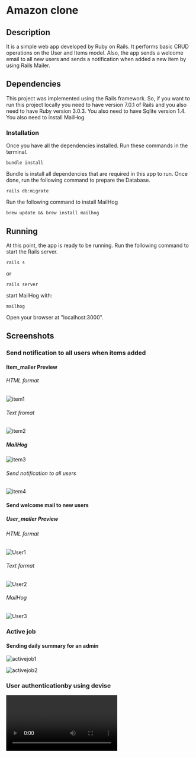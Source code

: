 # Amazon clone 
 
## Description
It is a simple web app developed by Ruby on Rails. It performs basic CRUD operations on the User and Items model. Also, the app sends a welcome email to all new users and sends a notification when added a new item by using Rails Mailer. 

## Dependencies
This project was implemented using the Rails framework. So, if you want to run this project locally you need to have version 7.0.1 of Rails and you also need to have Ruby version 3.0.3. You also need to have Sqlite version 1.4. You also need to install MailHog.

### Installation
Once you have all the dependencies installed. Run these commands in the terminal.
```
bundle install
```
Bundle is install all dependencies that are required in this app to run.
Once done, run the following command to prepare the Database.
```
rails db:migrate
```
Run the following command to install MailHog
```
brew update && brew install mailhog 
```

## Running
At this point, the app is ready to be running. Run the following command to start the Rails server.

```
rails s 
```
or 
```
rails server
```
start MailHog with:
```
mailhog
```

Open your browser at "localhost:3000".


## Screenshots

### Send notification to all users when items added
#### Item_mailer Preview 
###### HTML format
![item1](https://user-images.githubusercontent.com/48870279/153721630-a61cfa06-f47d-4f87-86dc-08315ae7035d.png)

###### Text fromat
![item2](https://user-images.githubusercontent.com/48870279/153721633-03158fca-013e-49ef-b744-70e949d49c11.png)

##### MailHog 
![item3](https://user-images.githubusercontent.com/48870279/153721944-edd91846-3d22-48b8-93f5-c0dab010c06f.png)

###### Send notification to all users
![item4](https://user-images.githubusercontent.com/48870279/153721881-f8ed793e-7e77-4b33-8588-b7f54d9540f6.png)

#### Send welcome mail to new users
##### User_mailer Preview 
###### HTML format
![User1](https://user-images.githubusercontent.com/48870279/153722087-a9d97b16-05e4-40a8-a03c-f12e13f73e44.png)

###### Text format
![User2](https://user-images.githubusercontent.com/48870279/153722089-bf663f19-a141-4094-a759-133cf2e95d20.png)

###### MailHog 

![User3](https://user-images.githubusercontent.com/48870279/153722248-ec19f0a8-8a8a-4def-a838-4bab9e9381ff.png)

### Active job
#### Sending daily summary for an admin
![activejob1](https://user-images.githubusercontent.com/48870279/154076606-f559fe7a-b6fd-49a6-8599-0c060429e317.png)

![activejob2](https://user-images.githubusercontent.com/48870279/154076613-dff5f3d8-9073-4b7f-a90b-42effe94b081.png)


### User authenticationby using devise


![devise](https://user-images.githubusercontent.com/48870279/156883164-0fdacabf-d7ba-4686-89e9-8c5655b939d5.mov)







